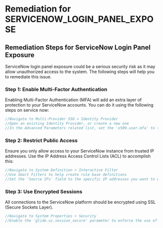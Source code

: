# Remediation for SERVICENOW_LOGIN_PANEL_EXPOSE

## Remediation Steps for ServiceNow Login Panel Exposure

ServiceNow login panel exposure could be a serious security risk as it may allow unauthorized access to the system. The following steps will help you to remediate this issue.

### Step 1: Enable Multi-Factor Authentication

Enabling Multi-Factor Authentication (MFA) will add an extra layer of protection to your ServiceNow accounts. You can do it using the following steps on service now:

```javascript
//Navigate to Multi-Provider SSO > Identity Provider
//Open an existing Identity Provider, or create a new one
//In the Advanced Parameters related list, set the 'x509.user.mfa' to true
```

### Step 2: Restrict Public Access

Ensure you only allow access to your ServiceNow instance from trusted IP addresses. Use the IP Address Access Control Lists (ACL) to accomplish this:

```javascript
//Navigate to System Definition > Interactive Filter
//Use Smart Filters to help create rule base definitions
//Set the 'Source IPs' field to the specific IP addresses you want to whitelist
```

### Step 3: Use Encrypted Sessions

All connections to the ServiceNow platform should be encrypted using SSL (Secure Sockets Layer).  

```javascript
//Navigate to System Properties > Security
//Enable the 'glide.ui.session_secure' parameter to enforce the use of secure HTTP connections
```